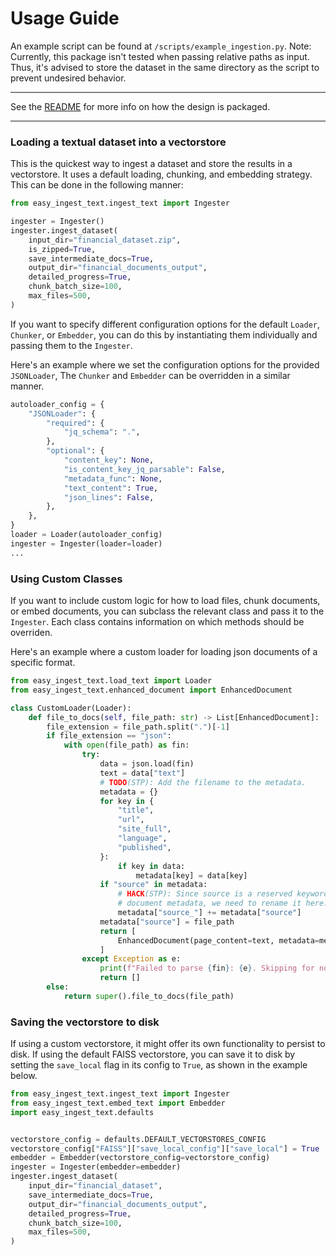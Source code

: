 # Usage Guide

An example script can be found at `/scripts/example_ingestion.py`.
Note: Currently, this package isn't tested when passing relative paths as input. 
Thus, it's advised to store the dataset in the same directory as the script to
prevent undesired behavior.

---
See the [README](https://github.com/shauryapednekar1/text-ingestion-pipeline/tree/user/shaurya/add-load-framework) for more info on how the design is packaged.

---

### Loading a textual dataset into a vectorstore

This is the quickest way to ingest a dataset and store the results in a vectorstore. 
It uses a default loading, chunking, and embedding strategy.
This can be done in the following manner:
```python
from easy_ingest_text.ingest_text import Ingester

ingester = Ingester()
ingester.ingest_dataset(
    input_dir="financial_dataset.zip",
    is_zipped=True,
    save_intermediate_docs=True,
    output_dir="financial_documents_output",
    detailed_progress=True,
    chunk_batch_size=100,
    max_files=500,
)
```


If you want to specify different configuration options for the default `Loader`,
`Chunker`, or `Embedder`, you can do this by instantiating them individually
and passing them to the `Ingester`.

 Here's an example where we set the
configuration options for the provided `JSONLoader`, The `Chunker` and 
`Embedder` can be overridden in a similar manner.
```python
autoloader_config = {
    "JSONLoader": {
        "required": {
            "jq_schema": ".",  
        },
        "optional": {
            "content_key": None,
            "is_content_key_jq_parsable": False,
            "metadata_func": None,
            "text_content": True,
            "json_lines": False,
        },
    },
}
loader = Loader(autoloader_config)
ingester = Ingester(loader=loader)
...
```

### Using Custom Classes

If you want to include custom logic for how to load files, chunk documents,
or embed documents, you can subclass the relevant class and pass it to the
`Ingester`. Each class contains information on which methods should be
overriden.

Here's an example where a custom loader for loading json documents
of a specific format. 
```python
from easy_ingest_text.load_text import Loader
from easy_ingest_text.enhanced_document import EnhancedDocument

class CustomLoader(Loader):
    def file_to_docs(self, file_path: str) -> List[EnhancedDocument]:
        file_extension = file_path.split(".")[-1]
        if file_extension == "json":
            with open(file_path) as fin:
                try:
                    data = json.load(fin)
                    text = data["text"]
                    # TODO(STP): Add the filename to the metadata.
                    metadata = {}
                    for key in {
                        "title",
                        "url",
                        "site_full",
                        "language",
                        "published",
                    }:
                        if key in data:
                            metadata[key] = data[key]
                    if "source" in metadata:
                        # HACK(STP): Since source is a reserved keyword for
                        # document metadata, we need to rename it here.
                        metadata["source_"] += metadata["source"]
                    metadata["source"] = file_path
                    return [
                        EnhancedDocument(page_content=text, metadata=metadata)
                    ]
                except Exception as e:
                    print(f"Failed to parse {fin}: {e}. Skipping for now")
                    return []
        else:
            return super().file_to_docs(file_path)
```

### Saving the vectorstore to disk

If using a custom vectorstore, it might offer its own functionality to persist
to disk. If using the default FAISS vectorstore, you can save it to disk by
setting the `save_local` flag in its config to `True`, as shown in the example
below.
```python
from easy_ingest_text.ingest_text import Ingester
from easy_ingest_text.embed_text import Embedder
import easy_ingest_text.defaults


vectorstore_config = defaults.DEFAULT_VECTORSTORES_CONFIG
vectorstore_config["FAISS"]["save_local_config"]["save_local"] = True
embedder = Embedder(vectorstore_config=vectorstore_config)
ingester = Ingester(embedder=embedder)
ingester.ingest_dataset(
    input_dir="financial_dataset",
    save_intermediate_docs=True,
    output_dir="financial_documents_output",
    detailed_progress=True,
    chunk_batch_size=100,
    max_files=500,
)
```